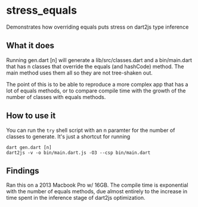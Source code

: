 # stress_equals

Demonstrates how overriding equals puts stress on dart2js type inference

## What it does

Running gen.dart [n] will generate a lib/src/classes.dart and a bin/main.dart that has n classes that override the equals (and hashCode) method. The main method uses them all so they are not tree-shaken out.

The point of this is to be able to reproduce a more complex app that has a lot of equals methods, or to compare compile time with the growth of the number of classes with equals methods.

## How to use it

You can run the `try` shell script with an n paramter for the number of classes to generate. It's just a shortcut for running

```
dart gen.dart [n]
dart2js -v -o bin/main.dart.js -O3 --csp bin/main.dart
```

## Findings

Ran this on a 2013 Macbook Pro w/ 16GB. The compile time is exponential with the number of equals methods, due almost entirely to the increase in time spent in the inference stage of dart2js optimization.
